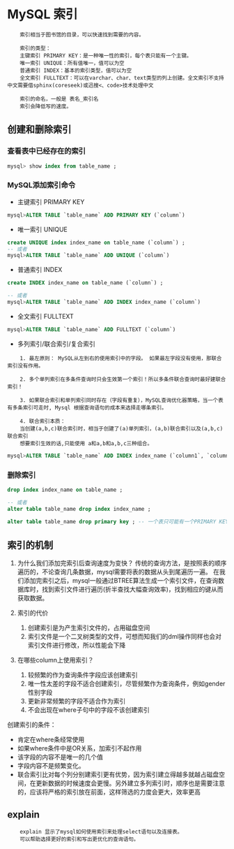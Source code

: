 # MySQL 索引

```text
    索引相当于图书馆的目录，可以快速找到需要的内容。
    
    索引的类型：
    主键索引 PRIMARY KEY：是一种唯一性的索引，每个表只能有一个主键。
    唯一索引 UNIQUE：所有值唯一，值可以为空
    普通索引 INDEX：基本的索引类型，值可以为空
    全文索引 FULLTEXT：可以在varchar、char、text类型的列上创建。全文索引不支持中文需要借sphinx(coreseek)或迅搜<、code>技术处理中文
    
    索引的命名，一般是 表名_索引名
    索引会降低写的速度。
```

## 创建和删除索引

### 查看表中已经存在的索引

```sql
mysql> show index from table_name ;
```

### MySQL添加索引命令

- 主键索引 PRIMARY KEY

```sql
mysql>ALTER TABLE `table_name` ADD PRIMARY KEY (`column`) 
```

- 唯一索引 UNIQUE

```sql
create UNIQUE index index_name on table_name (`column`) ;
-- 或者
mysql>ALTER TABLE `table_name` ADD UNIQUE (`column`)
```

- 普通索引 INDEX

```sql
create INDEX index_name on table_name (`column`) ;

-- 或者
mysql>ALTER TABLE `table_name` ADD INDEX index_name (`column`)
```

- 全文索引 FULLTEXT

```sql
mysql>ALTER TABLE `table_name` ADD FULLTEXT (`column`)
```

- 多列索引/联合索引/复合索引

```text
    1. 最左原则： MySQL从左到右的使用索引中的字段。 如果最左字段没有使用，那联合索引没有作用。
    
    2. 多个单列索引在多条件查询时只会生效第一个索引！所以多条件联合查询时最好建联合索引！
    
    3. 如果联合索引和单列索引同时存在（字段有重复），MySQL查询优化器策略，当一个表有多条索引可走时, Mysql 根据查询语句的成本来选择走哪条索引。
    
    4. 联合索引本质：
    当创建(a,b,c)联合索引时，相当于创建了(a)单列索引，(a,b)联合索引以及(a,b,c)联合索引 
    想要索引生效的话,只能使用 a和a,b和a,b,c三种组合。
```

```sql
mysql>ALTER TABLE `table_name` ADD INDEX index_name (`column1`, `column2`, `column3`)
```


### 删除索引

```sql
drop index index_name on table_name ;

-- 或者
alter table table_name drop index index_name ;

alter table table_name drop primary key ; -- 一个表只可能有一个PRIMARY KEY索引，因此不需要指定索引名
```

## 索引的机制
1. 为什么我们添加完索引后查询速度为变快？
    传统的查询方法，是按照表的顺序遍历的，不论查询几条数据，mysql需要将表的数据从头到尾遍历一遍。
    在我们添加完索引之后，mysql一般通过BTREE算法生成一个索引文件，在查询数据库时，找到索引文件进行遍历(折半查找大幅查询效率)，找到相应的键从而获取数据。

2. 索引的代价
    1. 创建索引是为产生索引文件的，占用磁盘空间
    2. 索引文件是一个二叉树类型的文件，可想而知我们的dml操作同样也会对索引文件进行修改，所以性能会下降

3. 在哪些column上使用索引？
    1. 较频繁的作为查询条件字段应该创建索引 
    2. 唯一性太差的字段不适合创建索引，尽管频繁作为查询条件，例如gender性别字段
    3. 更新非常频繁的字段不适合作为索引
    4. 不会出现在where子句中的字段不该创建索引


创建索引的条件：
- 肯定在where条经常使用
- 如果where条件中是OR关系，加索引不起作用
- 该字段的内容不是唯一的几个值
- 字段内容不是频繁变化。
- 联合索引比对每个列分别建索引更有优势，因为索引建立得越多就越占磁盘空间，在更新数据的时候速度会更慢。另外建立多列索引时，顺序也是需要注意的，应该将严格的索引放在前面，这样筛选的力度会更大，效率更高



## explain

```text
    explain 显示了mysql如何使用索引来处理select语句以及连接表。
    可以帮助选择更好的索引和写出更优化的查询语句。
```
